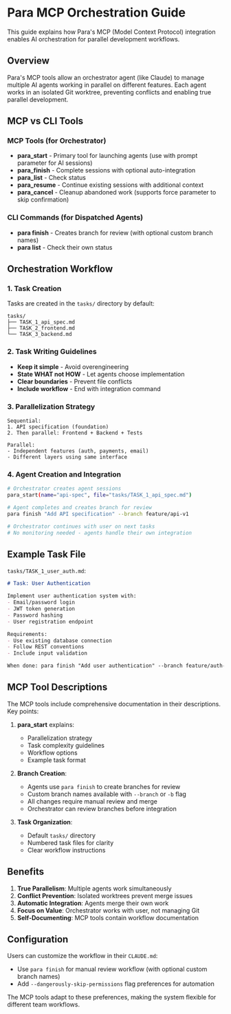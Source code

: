# Para MCP Orchestration Guide

This guide explains how Para's MCP (Model Context Protocol) integration enables AI orchestration for parallel development workflows.

## Overview

Para's MCP tools allow an orchestrator agent (like Claude) to manage multiple AI agents working in parallel on different features. Each agent works in an isolated Git worktree, preventing conflicts and enabling true parallel development.

## MCP vs CLI Tools

### MCP Tools (for Orchestrator)
- **para_start** - Primary tool for launching agents (use with prompt parameter for AI sessions)
- **para_finish** - Complete sessions with optional auto-integration
- **para_list** - Check status
- **para_resume** - Continue existing sessions with additional context
- **para_cancel** - Cleanup abandoned work (supports force parameter to skip confirmation)

### CLI Commands (for Dispatched Agents)
- **para finish** - Creates branch for review (with optional custom branch names)
- **para list** - Check their own status

## Orchestration Workflow

### 1. Task Creation
Tasks are created in the `tasks/` directory by default:
```
tasks/
├── TASK_1_api_spec.md
├── TASK_2_frontend.md
└── TASK_3_backend.md
```

### 2. Task Writing Guidelines
- **Keep it simple** - Avoid overengineering
- **State WHAT not HOW** - Let agents choose implementation
- **Clear boundaries** - Prevent file conflicts
- **Include workflow** - End with integration command

### 3. Parallelization Strategy
```
Sequential:
1. API specification (foundation)
2. Then parallel: Frontend + Backend + Tests

Parallel:
- Independent features (auth, payments, email)
- Different layers using same interface
```

### 4. Agent Creation and Integration
```bash
# Orchestrator creates agent sessions
para_start(name="api-spec", file="tasks/TASK_1_api_spec.md")

# Agent completes and creates branch for review
para finish "Add API specification" --branch feature/api-v1

# Orchestrator continues with user on next tasks
# No monitoring needed - agents handle their own integration
```

## Example Task File

`tasks/TASK_1_user_auth.md`:
```markdown
# Task: User Authentication

Implement user authentication system with:
- Email/password login
- JWT token generation
- Password hashing
- User registration endpoint

Requirements:
- Use existing database connection
- Follow REST conventions
- Include input validation

When done: para finish "Add user authentication" --branch feature/auth-system
```

## MCP Tool Descriptions

The MCP tools include comprehensive documentation in their descriptions. Key points:

1. **para_start** explains:
   - Parallelization strategy
   - Task complexity guidelines
   - Workflow options
   - Example task format

2. **Branch Creation**:
   - Agents use `para finish` to create branches for review
   - Custom branch names available with `--branch` or `-b` flag
   - All changes require manual review and merge
   - Orchestrator can review branches before integration

3. **Task Organization**:
   - Default `tasks/` directory
   - Numbered task files for clarity
   - Clear workflow instructions

## Benefits

1. **True Parallelism**: Multiple agents work simultaneously
2. **Conflict Prevention**: Isolated worktrees prevent merge issues
3. **Automatic Integration**: Agents merge their own work
4. **Focus on Value**: Orchestrator works with user, not managing Git
5. **Self-Documenting**: MCP tools contain workflow documentation

## Configuration

Users can customize the workflow in their `CLAUDE.md`:
- Use `para finish` for manual review workflow (with optional custom branch names)
- Add `--dangerously-skip-permissions` flag preferences for automation

The MCP tools adapt to these preferences, making the system flexible for different team workflows.